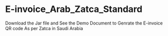 # E-invoice_Arab_Zatca_Standard
Download the Jar file and See the Demo Document to Genrate the E-invoice QR code As per Zatca in Saudi Arabia
